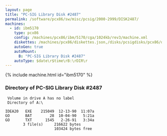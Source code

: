 ```yaml
---
layout: page
title: "PC-SIG Library Disk #2487"
permalink: /software/pcx86/sw/misc/pcsig/2000-2999/DISK2487/
machines:
  - id: ibm5170
    type: pcx86
    config: /machines/pcx86/ibm/5170/cga/1024kb/rev3/machine.xml
    diskettes: /machines/pcx86/diskettes.json,/disks/pcsigdisks/pcx86/diskettes.json
    autoGen: true
    autoMount:
      B: "PC-SIG Library Disk #2487"
    autoType: $date\r$time\rB:\rDIR\r
---
```


{% include machine.html id="ibm5170" %}

### Directory of PC-SIG Library Disk #2487

     Volume in drive A has no label
     Directory of A:\

    IDEA20   EXE    215049  12-13-90  11:07a
    GO       BAT        28  10-04-90   5:21a
    GO       TXT      1545   2-26-91   3:34a
            3 file(s)     216622 bytes
                          103424 bytes free
